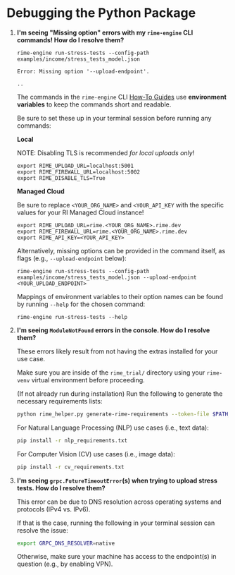 # Debugging the Python Package

1. **I'm seeing "Missing option" errors with my `rime-engine` CLI commands! How do I resolve them?**

    ```
    rime-engine run-stress-tests --config-path examples/income/stress_tests_model.json

    Error: Missing option '--upload-endpoint'.

    ..
    ```

    The commands in the `rime-engine` CLI [How-To Guides](../../how_to_guides.rst) use **environment variables** to keep the commands short and readable.

    Be sure to set these up in your terminal session before running any commands:

    **Local**

    NOTE: Disabling TLS is recommended *for local uploads only*!

    ```
    export RIME_UPLOAD_URL=localhost:5001
    export RIME_FIREWALL_URL=localhost:5002
    export RIME_DISABLE_TLS=True
    ```

    **Managed Cloud**

    Be sure to replace ``<YOUR_ORG_NAME>`` and ``<YOUR_API_KEY`` with the specific values for your RI Managed Cloud instance!

    ```
    export RIME_UPLOAD_URL=rime.<YOUR_ORG_NAME>.rime.dev
    export RIME_FIREWALL_URL=rime.<YOUR_ORG_NAME>.rime.dev
    export RIME_API_KEY=<YOUR_API_KEY>
    ```

    Alternatively, missing options can be provided in the command itself, as flags (e.g., `--upload-endpoint` below):
    ```
    rime-engine run-stress-tests --config-path examples/income/stress_tests_model.json --upload-endpoint <YOUR_UPLOAD_ENDPOINT>
    ```

    Mappings of environment variables to their option names can be found by running `--help` for the chosen command:
    ```
    rime-engine run-stress-tests --help
    ```

2. **I'm seeing `ModuleNotFound` errors in the console. How do I resolve them?**

    These errors likely result from not having the extras installed for your use case.

    Make sure you are inside of the `rime_trial/` directory using your `rime-venv` virtual environment before proceeding.

    (If not already run during installation) Run the following to generate the necessary requirements lists:
    ```bash
    python rime_helper.py generate-rime-requirements --token-file $PATH_TO_TOKEN_TXT_FILE
    ```

    For Natural Language Processing (NLP) use cases (i.e., text data):
    ```bash
    pip install -r nlp_requirements.txt
    ```

    For Computer Vision (CV) use cases (i.e., image data):
    ```bash
    pip install -r cv_requirements.txt
    ```

3. **I'm seeing `grpc.FutureTimeoutError`(s) when trying to upload stress tests. How do I resolve them?**

    This error can be due to DNS resolution across operating systems and protocols (IPv4 vs. IPv6).

    If that is the case, running the following in your terminal session can resolve the issue:
    ```bash
    export GRPC_DNS_RESOLVER=native
    ```

    Otherwise, make sure your machine has access to the endpoint(s) in question (e.g., by enabling VPN).
